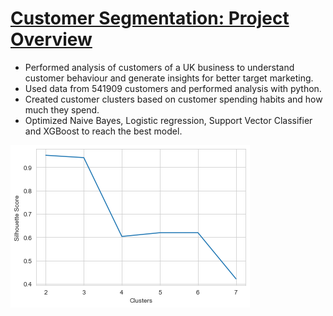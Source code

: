  
# [**Customer Segmentation: Project Overview**](https://github.com/BenOsei-Poku/Ecommerce)
 
- Performed analysis of customers of a UK business to understand customer behaviour and generate insights for better target marketing.
- Used data from 541909 customers and performed analysis with python.
- Created customer clusters based on customer spending habits and how much they spend.
- Optimized Naive Bayes, Logistic regression, Support Vector Classifier and XGBoost to reach the best model.

![](/images/Ecommerce.png)
